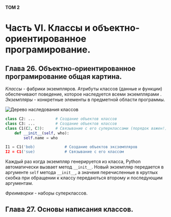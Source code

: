 **ТОМ 2**
# Часть VI. Классы и объектно-ориентированное програмирование.
## Глава 26. Объектно-ориентированное програмирование общая картина. 

*Классы* - фабрики экземпляров. Атрибуты классов (данные и функции) обеспечивают поведение, которое наследуется всеми экземплярами .
*Экземпляры* - конкретные элементы в предметной области программы. 

![Дерево наследования классов](https://user-images.githubusercontent.com/116806816/207288621-7e372368-d9cd-4485-a3f2-35200fd6596c.png)
```python
class C2: ...         # Создание объектов классов
class C3: ...         # Создание объектов классов
class C1(С2, С3):     # Связывание с его суперклассами (порядок важен!)
    def __init__(self, who):
        self.name = who

I1 = C1('bob)             # Создание объектов эксземпляров
I2 = C1('sue)             # Связывание с его классом
```
Каждый раз когда экземпляр генерируется из класса, Python автоматически вызвает метод `__init__`. Новый экземпляр передается в аргументе `self` метода `__init__`, а значеия перечисленные в круглых скобка при обращении к классу передаються второму и последующим аргументам. 

*Фреимворки* - наборы суперклассов.

## Глава 27. Основы написания классов.



